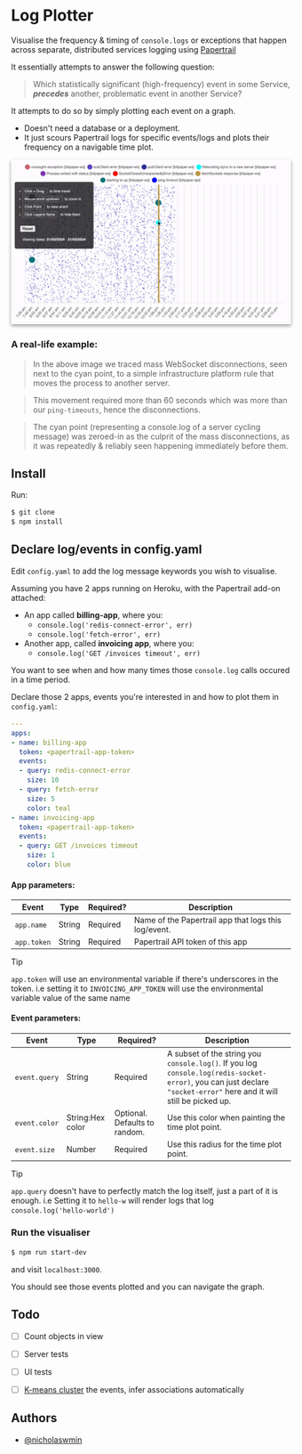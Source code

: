 # Log Plotter

Visualise the frequency & timing of `console.logs` or exceptions
that happen across separate, distributed services logging using [Papertrail][pt]

It essentially attempts to answer the following question:

> Which statistically significant (high-frequency) event in some Service, ***precedes*** another, problematic event in another Service?

It attempts to do so by simply plotting each event on a graph.

- Doesn't need a database or a deployment.  
- It just scours Papertrail logs for specific events/logs and plots their
  frequency on a navigable time plot.

<p align="center">
  <img
  alt="Running time plot showing a suspected cause of high-frequency disconnections" src="images/demo.gif"
  style="box-shadow: 0 3px 6px rgba(0,0,0,0.16), 0 3px 6px rgba(0,0,0,0.23);">
</p>

### A real-life example:

> In the above image we traced mass WebSocket disconnections,
seen next to the cyan point, to a simple infrastructure platform rule that moves
the process to another server.

> This movement required more than 60 seconds which was more than our
`ping-timeouts`, hence the disconnections.

> The cyan point (representing a console.log of a server cycling message)
was zeroed-in as the culprit of the mass disconnections, as it was repeatedly &
reliably seen happening immediately before them.


## Install

Run:

```bash
$ git clone
$ npm install
```

## Declare log/events in config.yaml

Edit `config.yaml` to add the log message keywords you wish to visualise.   

Assuming you have 2 apps running on Heroku, with the Papertrail add-on attached:

- An app called **billing-app**, where you:
  - `console.log('redis-connect-error', err)`
  - `console.log('fetch-error', err)`
- Another app, called **invoicing app**, where you:
  - `console.log('GET /invoices timeout', err)`

You want to see when and how many times those `console.log` calls occured in
a time period.   

Declare those 2 apps, events you're interested in and how to plot them in
`config.yaml`:

```yaml
---
apps:
- name: billing-app
  token: <papertrail-app-token>
  events:
  - query: redis-connect-error
    size: 10
  - query: fetch-error
    size: 5
    color: teal
- name: invoicing-app
  token: <papertrail-app-token>
  events:
  - query: GET /invoices timeout
    size: 1
    color: blue
```

#### App parameters:

| Event | Type | Required? | Description |
|---|---|---|---|
| `app.name` | String | Required | Name of the Papertrail app that logs this log/event. |
| `app.token` | String | Required | Papertrail API token of this app |

> [!TIP]
> `app.token` will use an environmental variable if there's underscores in the
> token. i.e setting it to `INVOICING_APP_TOKEN` will use the environmental
> variable value of the same name

#### Event parameters:

| Event | Type | Required? | Description |
|---|---|---|---|
| `event.query` | String | Required | A subset of the string you `console.log()`.    If you log `console.log(redis-socket-error)`,  you can just declare `"socket-error"` here and it will still be picked up. |
| `event.color` | String:Hex color | Optional.  Defaults to random. | Use this color when painting the time plot point. |
| `event.size` | Number | Required | Use this radius for the time plot point. |

> [!TIP]
> `app.query` doesn't have to perfectly match the log itself, just a part of
> it is enough. i.e Setting it to `hello-w` will render logs that log
> `console.log('hello-world')`


### Run the visualiser

```bash
$ npm run start-dev
```  

and visit `localhost:3000`.

You should see those events plotted and you can navigate the graph.

## Todo

- [ ] Count objects in view
- [ ] Server tests
- [ ] UI tests
- [ ] [K-means cluster][kmeans] the events, infer associations automatically


## Authors

- [@nicholaswmin](https://github.com/nicholaswmin)

[pt]: https://www.papertrail.com/
[kmeans]: https://en.wikipedia.org/wiki/K-means_clustering
